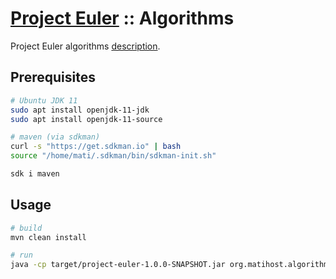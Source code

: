 # [Project Euler](http://projecteuler.net/)  ::  Algorithms

Project Euler algorithms [description](algorithms.md).

## Prerequisites

```bash
# Ubuntu JDK 11
sudo apt install openjdk-11-jdk
sudo apt install openjdk-11-source

# maven (via sdkman)
curl -s "https://get.sdkman.io" | bash
source "/home/mati/.sdkman/bin/sdkman-init.sh"

sdk i maven
```

## Usage

```bash
# build
mvn clean install

# run
java -cp target/project-euler-1.0.0-SNAPSHOT.jar org.matihost.algorithms.euler.Problem1
```